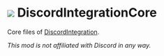 # ![](http://media-elerium.cursecdn.com/avatars/46/357/636053578365458286.png) **DiscordIntegrationCore**

Core files of [DiscordIntegration](https://git.discordintegration.net).

_This mod is not affiliated with Discord in any way._